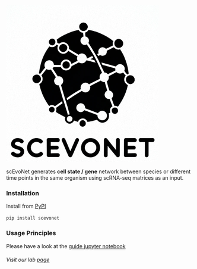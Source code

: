 ![scevontelogo.png](scevontelogo.png)

scEvoNet generates __cell state / gene__ network between species or different time points in the same organism using scRNA-seq matrices as an input.
### Installation
Install from [PyPI](https://pypi.org/project/scevonet)

``pip install scevonet``

### Usage Principles

Please have a look at the [guide jupyter notebook](https://github.com/Qotov/scEvoNet/blob/main/guide/HowToUse.ipynb)

 ###### Visit our lab [page](https://curie.fr/equipe/monsoro-burq) 
